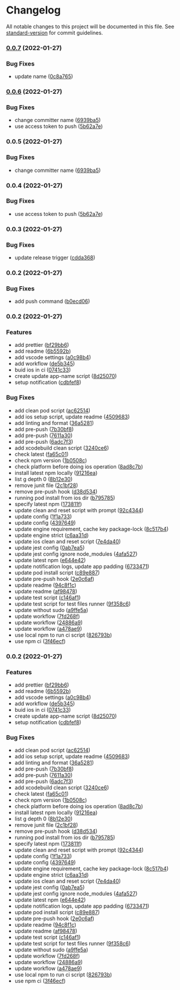 # Changelog

All notable changes to this project will be documented in this file. See [standard-version](https://github.com/conventional-changelog/standard-version) for commit guidelines.

### [0.0.7](https://github.com/abdulghani/rn_test/compare/v0.0.6...v0.0.7) (2022-01-27)

### Bug Fixes

- update name ([0c8a765](https://github.com/abdulghani/rn_test/commit/0c8a765da5b0841071b85b4f6a95964075faad36))

### [0.0.6](https://github.com/abdulghani/rn_test/compare/v0.0.3...v0.0.6) (2022-01-27)

### Bug Fixes

- change committer name ([6939ba5](https://github.com/abdulghani/rn_test/commit/6939ba5e9892150484cce8c7568cee17316e73b3))
- use access token to push ([5b62a7e](https://github.com/abdulghani/rn_test/commit/5b62a7e70b14d6c48a533cab9ef422b8a4477784))

### 0.0.5 (2022-01-27)

### Bug Fixes

- change committer name ([6939ba5](https://github.com/abdulghani/rn_test/commit/6939ba5e9892150484cce8c7568cee17316e73b3))

### 0.0.4 (2022-01-27)

### Bug Fixes

- use access token to push ([5b62a7e](https://github.com/abdulghani/rn_test/commit/5b62a7e70b14d6c48a533cab9ef422b8a4477784))

### 0.0.3 (2022-01-27)

### Bug Fixes

- update release trigger ([cdda368](https://github.com/abdulghani/rn_test/commit/cdda368833ecf85865631e9b8860ed105f69aeca))

### 0.0.2 (2022-01-27)

### Bug Fixes

- add push command ([b0ecd06](https://github.com/abdulghani/rn_test/commit/b0ecd06092ec84133f952f5b169d489d7c9f1842))

### 0.0.2 (2022-01-27)

### Features

- add prettier ([bf29bb6](https://github.com/abdulghani/rn_test/commit/bf29bb665d4738c36b7732b31a3a0652533525cf))
- add readme ([6b5592b](https://github.com/abdulghani/rn_test/commit/6b5592b508cf8f7b741c96163913fb2b87194709))
- add vscode settings ([a0c98b4](https://github.com/abdulghani/rn_test/commit/a0c98b435700928553d66acf8a5fb5f192e3de2e))
- add workflow ([de5b345](https://github.com/abdulghani/rn_test/commit/de5b34595bb4dfa6310b10f24e740c7998fc099c))
- buid ios in ci ([0741c33](https://github.com/abdulghani/rn_test/commit/0741c334bd511dd3b61c6729b28913e60a47fb18))
- create update app-name script ([8d25070](https://github.com/abdulghani/rn_test/commit/8d250705aac52e3a6e8dc6b5123187d7362842d7))
- setup notification ([cdbfef8](https://github.com/abdulghani/rn_test/commit/cdbfef81257bb736c1f6b6424ffa43c17d172fb2))

### Bug Fixes

- add clean pod script ([ac62514](https://github.com/abdulghani/rn_test/commit/ac6251420b969a9fb5e45ba27f7a46bb4268a53b))
- add ios setup script, update readme ([4509683](https://github.com/abdulghani/rn_test/commit/450968320ce89767bdda10e450398b5584b7353c))
- add linting and format ([36a5281](https://github.com/abdulghani/rn_test/commit/36a5281293684c3409689fb7e061c5833b8fc29d))
- add pre-push ([7b30bf8](https://github.com/abdulghani/rn_test/commit/7b30bf88b55efab3be586988db391d9b7e437d76))
- add pre-push ([7611a30](https://github.com/abdulghani/rn_test/commit/7611a3005fc7b067e8f54ab01a6b7df889cb0597))
- add pre-push ([6adc7f3](https://github.com/abdulghani/rn_test/commit/6adc7f377dea9ae46ab1703e890b207d6c314d2c))
- add xcodebuild clean script ([3240ce6](https://github.com/abdulghani/rn_test/commit/3240ce64ff8eeb8c2d9e63ab8f219a510768e4b2))
- check latest ([fa65c01](https://github.com/abdulghani/rn_test/commit/fa65c01b6833b5dbdca9d866962058a49de8b942))
- check npm version ([1b0508c](https://github.com/abdulghani/rn_test/commit/1b0508ce2e04bc40efae10f48dc5ac9106253560))
- check platform before doing ios operation ([8ad8c7b](https://github.com/abdulghani/rn_test/commit/8ad8c7b648b88c8fefe1e593a60c63c19a0df0eb))
- install latest npm locally ([91216ea](https://github.com/abdulghani/rn_test/commit/91216ea9a2ec90b26ce76dbd330513ea0a53292a))
- list g depth 0 ([8b12e30](https://github.com/abdulghani/rn_test/commit/8b12e305acf07f9f74590cea9ae901f26ebf7eb9))
- remove junit file ([2c1bf28](https://github.com/abdulghani/rn_test/commit/2c1bf28b8ccfcef4948173b8bee52d00eff839d3))
- remove pre-push hook ([d38d534](https://github.com/abdulghani/rn_test/commit/d38d5340fdc457929ac38fdd074efb1d5847b1c1))
- running pod install from ios dir ([b795785](https://github.com/abdulghani/rn_test/commit/b795785b55f98239da3815d96208f5a400f0fea7))
- specify latest npm ([173811f](https://github.com/abdulghani/rn_test/commit/173811f0e12f60871a6cfa85bdfe194cea899f1d))
- update clean and reset script with prompt ([92c4344](https://github.com/abdulghani/rn_test/commit/92c43441b188a8b58ddb3a46f6b369f88ffbee80))
- update config ([1f1a733](https://github.com/abdulghani/rn_test/commit/1f1a73338d005753aa4efa3c5d6540a197635556))
- update config ([4397649](https://github.com/abdulghani/rn_test/commit/439764955f72c32544b76d8f8385ac7b8b13b9b7))
- update engine requirement, cache key package-lock ([8c517b4](https://github.com/abdulghani/rn_test/commit/8c517b4088f9266b29dc85e1471cf8aee5f294b9))
- update engine strict ([c6aa31d](https://github.com/abdulghani/rn_test/commit/c6aa31d5c208f79674d1fa4f0fc71bf2db1cea9c))
- update ios clean and reset script ([7e4da40](https://github.com/abdulghani/rn_test/commit/7e4da4010605e06ffe09435460ea20fe859dd7f6))
- update jest config ([0ab7ea5](https://github.com/abdulghani/rn_test/commit/0ab7ea563d74a19494f688016f0256ba31abcddc))
- update jest config ignore node_modules ([4afa527](https://github.com/abdulghani/rn_test/commit/4afa5276b4a0759b4bde5c0b37e5f9651837f499))
- update latest npm ([e644e42](https://github.com/abdulghani/rn_test/commit/e644e42f3fae1997fdbe698549f8a93d662bb08c))
- update notification logs, update app padding ([6733471](https://github.com/abdulghani/rn_test/commit/67334719830d6581c8ae1b38ce4158d4504b97bf))
- update pod install script ([c89e887](https://github.com/abdulghani/rn_test/commit/c89e88772858544a2924ba607316b9757afd31bc))
- update pre-push hook ([2e0c6af](https://github.com/abdulghani/rn_test/commit/2e0c6af6a50d0cdd7868004c96eb1ded4ec01d64))
- update readme ([94c8f1c](https://github.com/abdulghani/rn_test/commit/94c8f1c4591f41d45b563eb16d358cd1a051f07c))
- update readme ([af98478](https://github.com/abdulghani/rn_test/commit/af98478755ea5ce26598bf77354125259e2e478b))
- update test script ([c146af1](https://github.com/abdulghani/rn_test/commit/c146af185b461df65457ec2c29d32c962513a815))
- update test script for test files runner ([9f358c6](https://github.com/abdulghani/rn_test/commit/9f358c6f0e4b88aca2ecd67f17a69082af0d6a7f))
- update without sudo ([a9ffe5a](https://github.com/abdulghani/rn_test/commit/a9ffe5a76c25284d7d8c5af99afd75532fe0b964))
- update workflow ([7fd268f](https://github.com/abdulghani/rn_test/commit/7fd268f43b3461ffc8bdaf5d27e52677fdae36fd))
- update workflow ([24886a9](https://github.com/abdulghani/rn_test/commit/24886a99976587d70d6e5649dfc6db476ee5701a))
- update workflow ([a478ae9](https://github.com/abdulghani/rn_test/commit/a478ae993a7525ae54daf1301db7193d567eb684))
- use local npm to run ci script ([826793b](https://github.com/abdulghani/rn_test/commit/826793bf5da1989bde5e64441a3e4f90b2196b05))
- use npm ci ([3f46ecf](https://github.com/abdulghani/rn_test/commit/3f46ecfaec8e93772e58b4b9b64922463cbab62d))

### 0.0.2 (2022-01-27)

### Features

- add prettier ([bf29bb6](https://github.com/abdulghani/rn_test/commit/bf29bb665d4738c36b7732b31a3a0652533525cf))
- add readme ([6b5592b](https://github.com/abdulghani/rn_test/commit/6b5592b508cf8f7b741c96163913fb2b87194709))
- add vscode settings ([a0c98b4](https://github.com/abdulghani/rn_test/commit/a0c98b435700928553d66acf8a5fb5f192e3de2e))
- add workflow ([de5b345](https://github.com/abdulghani/rn_test/commit/de5b34595bb4dfa6310b10f24e740c7998fc099c))
- buid ios in ci ([0741c33](https://github.com/abdulghani/rn_test/commit/0741c334bd511dd3b61c6729b28913e60a47fb18))
- create update app-name script ([8d25070](https://github.com/abdulghani/rn_test/commit/8d250705aac52e3a6e8dc6b5123187d7362842d7))
- setup notification ([cdbfef8](https://github.com/abdulghani/rn_test/commit/cdbfef81257bb736c1f6b6424ffa43c17d172fb2))

### Bug Fixes

- add clean pod script ([ac62514](https://github.com/abdulghani/rn_test/commit/ac6251420b969a9fb5e45ba27f7a46bb4268a53b))
- add ios setup script, update readme ([4509683](https://github.com/abdulghani/rn_test/commit/450968320ce89767bdda10e450398b5584b7353c))
- add linting and format ([36a5281](https://github.com/abdulghani/rn_test/commit/36a5281293684c3409689fb7e061c5833b8fc29d))
- add pre-push ([7b30bf8](https://github.com/abdulghani/rn_test/commit/7b30bf88b55efab3be586988db391d9b7e437d76))
- add pre-push ([7611a30](https://github.com/abdulghani/rn_test/commit/7611a3005fc7b067e8f54ab01a6b7df889cb0597))
- add pre-push ([6adc7f3](https://github.com/abdulghani/rn_test/commit/6adc7f377dea9ae46ab1703e890b207d6c314d2c))
- add xcodebuild clean script ([3240ce6](https://github.com/abdulghani/rn_test/commit/3240ce64ff8eeb8c2d9e63ab8f219a510768e4b2))
- check latest ([fa65c01](https://github.com/abdulghani/rn_test/commit/fa65c01b6833b5dbdca9d866962058a49de8b942))
- check npm version ([1b0508c](https://github.com/abdulghani/rn_test/commit/1b0508ce2e04bc40efae10f48dc5ac9106253560))
- check platform before doing ios operation ([8ad8c7b](https://github.com/abdulghani/rn_test/commit/8ad8c7b648b88c8fefe1e593a60c63c19a0df0eb))
- install latest npm locally ([91216ea](https://github.com/abdulghani/rn_test/commit/91216ea9a2ec90b26ce76dbd330513ea0a53292a))
- list g depth 0 ([8b12e30](https://github.com/abdulghani/rn_test/commit/8b12e305acf07f9f74590cea9ae901f26ebf7eb9))
- remove junit file ([2c1bf28](https://github.com/abdulghani/rn_test/commit/2c1bf28b8ccfcef4948173b8bee52d00eff839d3))
- remove pre-push hook ([d38d534](https://github.com/abdulghani/rn_test/commit/d38d5340fdc457929ac38fdd074efb1d5847b1c1))
- running pod install from ios dir ([b795785](https://github.com/abdulghani/rn_test/commit/b795785b55f98239da3815d96208f5a400f0fea7))
- specify latest npm ([173811f](https://github.com/abdulghani/rn_test/commit/173811f0e12f60871a6cfa85bdfe194cea899f1d))
- update clean and reset script with prompt ([92c4344](https://github.com/abdulghani/rn_test/commit/92c43441b188a8b58ddb3a46f6b369f88ffbee80))
- update config ([1f1a733](https://github.com/abdulghani/rn_test/commit/1f1a73338d005753aa4efa3c5d6540a197635556))
- update config ([4397649](https://github.com/abdulghani/rn_test/commit/439764955f72c32544b76d8f8385ac7b8b13b9b7))
- update engine requirement, cache key package-lock ([8c517b4](https://github.com/abdulghani/rn_test/commit/8c517b4088f9266b29dc85e1471cf8aee5f294b9))
- update engine strict ([c6aa31d](https://github.com/abdulghani/rn_test/commit/c6aa31d5c208f79674d1fa4f0fc71bf2db1cea9c))
- update ios clean and reset script ([7e4da40](https://github.com/abdulghani/rn_test/commit/7e4da4010605e06ffe09435460ea20fe859dd7f6))
- update jest config ([0ab7ea5](https://github.com/abdulghani/rn_test/commit/0ab7ea563d74a19494f688016f0256ba31abcddc))
- update jest config ignore node_modules ([4afa527](https://github.com/abdulghani/rn_test/commit/4afa5276b4a0759b4bde5c0b37e5f9651837f499))
- update latest npm ([e644e42](https://github.com/abdulghani/rn_test/commit/e644e42f3fae1997fdbe698549f8a93d662bb08c))
- update notification logs, update app padding ([6733471](https://github.com/abdulghani/rn_test/commit/67334719830d6581c8ae1b38ce4158d4504b97bf))
- update pod install script ([c89e887](https://github.com/abdulghani/rn_test/commit/c89e88772858544a2924ba607316b9757afd31bc))
- update pre-push hook ([2e0c6af](https://github.com/abdulghani/rn_test/commit/2e0c6af6a50d0cdd7868004c96eb1ded4ec01d64))
- update readme ([94c8f1c](https://github.com/abdulghani/rn_test/commit/94c8f1c4591f41d45b563eb16d358cd1a051f07c))
- update readme ([af98478](https://github.com/abdulghani/rn_test/commit/af98478755ea5ce26598bf77354125259e2e478b))
- update test script ([c146af1](https://github.com/abdulghani/rn_test/commit/c146af185b461df65457ec2c29d32c962513a815))
- update test script for test files runner ([9f358c6](https://github.com/abdulghani/rn_test/commit/9f358c6f0e4b88aca2ecd67f17a69082af0d6a7f))
- update without sudo ([a9ffe5a](https://github.com/abdulghani/rn_test/commit/a9ffe5a76c25284d7d8c5af99afd75532fe0b964))
- update workflow ([7fd268f](https://github.com/abdulghani/rn_test/commit/7fd268f43b3461ffc8bdaf5d27e52677fdae36fd))
- update workflow ([24886a9](https://github.com/abdulghani/rn_test/commit/24886a99976587d70d6e5649dfc6db476ee5701a))
- update workflow ([a478ae9](https://github.com/abdulghani/rn_test/commit/a478ae993a7525ae54daf1301db7193d567eb684))
- use local npm to run ci script ([826793b](https://github.com/abdulghani/rn_test/commit/826793bf5da1989bde5e64441a3e4f90b2196b05))
- use npm ci ([3f46ecf](https://github.com/abdulghani/rn_test/commit/3f46ecfaec8e93772e58b4b9b64922463cbab62d))

